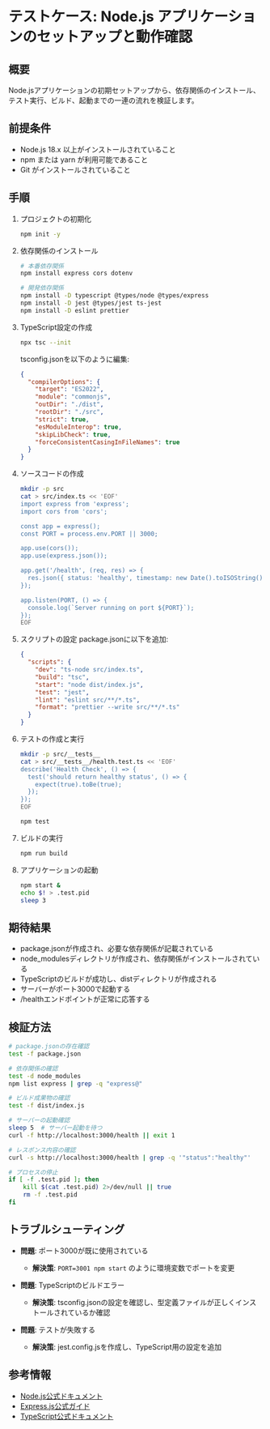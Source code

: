 # テストケース: Node.js アプリケーションのセットアップと動作確認

## 概要
Node.jsアプリケーションの初期セットアップから、依存関係のインストール、テスト実行、ビルド、起動までの一連の流れを検証します。

## 前提条件
- Node.js 18.x 以上がインストールされていること
- npm または yarn が利用可能であること
- Git がインストールされていること

## 手順
1. プロジェクトの初期化
   ```bash
   npm init -y
   ```

2. 依存関係のインストール
   ```bash
   # 本番依存関係
   npm install express cors dotenv
   
   # 開発依存関係
   npm install -D typescript @types/node @types/express
   npm install -D jest @types/jest ts-jest
   npm install -D eslint prettier
   ```

3. TypeScript設定の作成
   ```bash
   npx tsc --init
   ```
   
   tsconfig.jsonを以下のように編集:
   ```json
   {
     "compilerOptions": {
       "target": "ES2022",
       "module": "commonjs",
       "outDir": "./dist",
       "rootDir": "./src",
       "strict": true,
       "esModuleInterop": true,
       "skipLibCheck": true,
       "forceConsistentCasingInFileNames": true
     }
   }
   ```

4. ソースコードの作成
   ```bash
   mkdir -p src
   cat > src/index.ts << 'EOF'
   import express from 'express';
   import cors from 'cors';
   
   const app = express();
   const PORT = process.env.PORT || 3000;
   
   app.use(cors());
   app.use(express.json());
   
   app.get('/health', (req, res) => {
     res.json({ status: 'healthy', timestamp: new Date().toISOString() });
   });
   
   app.listen(PORT, () => {
     console.log(`Server running on port ${PORT}`);
   });
   EOF
   ```

5. スクリプトの設定
   package.jsonに以下を追加:
   ```json
   {
     "scripts": {
       "dev": "ts-node src/index.ts",
       "build": "tsc",
       "start": "node dist/index.js",
       "test": "jest",
       "lint": "eslint src/**/*.ts",
       "format": "prettier --write src/**/*.ts"
     }
   }
   ```

6. テストの作成と実行
   ```bash
   mkdir -p src/__tests__
   cat > src/__tests__/health.test.ts << 'EOF'
   describe('Health Check', () => {
     test('should return healthy status', () => {
       expect(true).toBe(true);
     });
   });
   EOF
   
   npm test
   ```

7. ビルドの実行
   ```bash
   npm run build
   ```

8. アプリケーションの起動
   ```bash
   npm start &
   echo $! > .test.pid
   sleep 3
   ```

## 期待結果
- package.jsonが作成され、必要な依存関係が記載されている
- node_modulesディレクトリが作成され、依存関係がインストールされている
- TypeScriptのビルドが成功し、distディレクトリが作成される
- サーバーがポート3000で起動する
- /healthエンドポイントが正常に応答する

## 検証方法
```bash
# package.jsonの存在確認
test -f package.json

# 依存関係の確認
test -d node_modules
npm list express | grep -q "express@"

# ビルド成果物の確認
test -f dist/index.js

# サーバーの起動確認
sleep 5  # サーバー起動を待つ
curl -f http://localhost:3000/health || exit 1

# レスポンス内容の確認
curl -s http://localhost:3000/health | grep -q '"status":"healthy"'

# プロセスの停止
if [ -f .test.pid ]; then
    kill $(cat .test.pid) 2>/dev/null || true
    rm -f .test.pid
fi
```

## トラブルシューティング
- **問題**: ポート3000が既に使用されている
  - **解決策**: `PORT=3001 npm start` のように環境変数でポートを変更

- **問題**: TypeScriptのビルドエラー
  - **解決策**: tsconfig.jsonの設定を確認し、型定義ファイルが正しくインストールされているか確認

- **問題**: テストが失敗する
  - **解決策**: jest.config.jsを作成し、TypeScript用の設定を追加

## 参考情報
- [Node.js公式ドキュメント](https://nodejs.org/docs/)
- [Express.js公式ガイド](https://expressjs.com/)
- [TypeScript公式ドキュメント](https://www.typescriptlang.org/docs/)